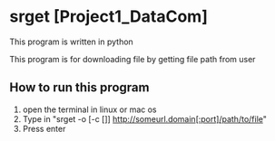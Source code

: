 # srget [Project1_DataCom]

This program is written in python 

This program is for downloading file by getting file path from user 

## How to run this program
1. open the terminal in linux or mac os
2. Type in "srget -o <output file> [-c [<numConn>]] http://someurl.domain[:port]/path/to/file" 
3. Press enter

